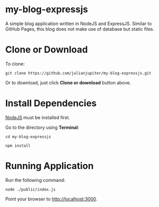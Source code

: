 # my-blog-expressjs
A simple blog application written in NodeJS and ExpressJS. Similar to GitHub Pages, this blog does not make use of database but static files.

# Clone or Download

To clone:

`git clone https://github.com/julianjupiter/my-blog-expressjs.git`

Or to download, just click **Clone or download** button above.

# Install Dependencies

[NodeJS](https://nodejs.org) must be installed first.

Go to the directory using **Terminal**:

`cd my-blog-expressjs`

`npm install`

# Running Application

Run the following command:

`node ./public/index.js`

Point your browser to [http://localhost:3000](http://localhost:3000).
